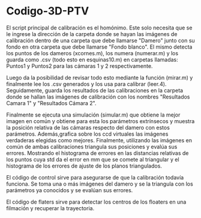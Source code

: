 # Codigo-3D-PTV
El script principal de calibración es el homónimo. Este solo necesita que se le ingrese la dirección de la carpeta
donde se hayan las imágenes de calibración dentro de una carpeta que debe llamarse "Damero" junto con su fondo en
otra carpeta que debe llamarse "Fondo blanco". El mismo detecta los puntos de los dameros (xcornes.m),
los numera (numerar.m) y los guarda como .csv (todo esto en esquinas10.m) en carpetas llamadas: Puntos1 y Puntos2 
para las cámaras 1 y 2 respectivamente. 

Luego da la posibilidad de revisar todo esto mediante la función (mirar.m)
y finalmente lee los .csv generados y los usa para calibrar (leer.4). Seguidamente, guarda los resultados de las 
calibraciones en la carpeta donde se hallan las imágenes de calibración con los nombres "Resultados Camara 1" y 
"Resultados Cámara 2". 

Finalmente se ejecuta una simulación (simular.m) que obtiene la mejor imagen en común y
obtiene para esta los parámetros extrínsecos y muestra la posición relativa de las cámaras respecto del damero con
estos parámetros. Además,grafica sobre los ccd virtuales las imágenes verdaderas elegidas como mejores. Finalmente,
utilizando las imágenes en común de ambas calibraciones triangula sus posiciones y evalúa sus errores. Mostrando
el histograma de errores en las distancias relativas de los puntos cuya std da el error en mm que se comete al
triangular y el histograma de los errores de ajuste de los planos triangulados.

El código de control sirve para asegurarse de que la calibración todavía funciona. Se toma una o más imágenes del
 damero y se la triangula con los parámetros ya conocidos y se evalúan sus errores.
 
 El código de flaters sirve para detectar los centros de los floaters en una filmación y recuperar la trayectoria.
 
